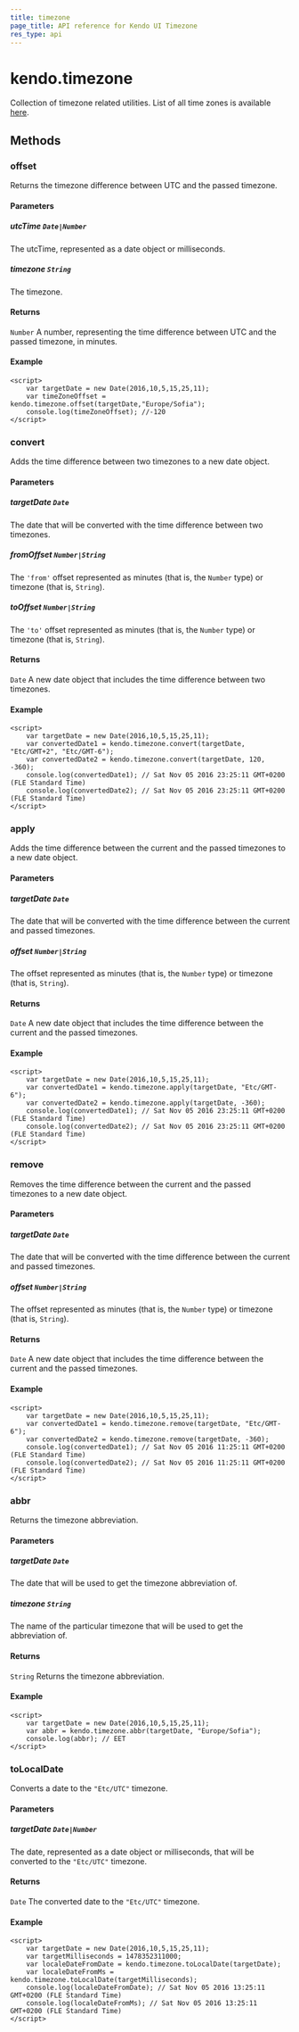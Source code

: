 ```yaml
---
title: timezone
page_title: API reference for Kendo UI Timezone
res_type: api
---
```


# kendo.timezone

Collection of timezone related utilities. List of all time zones is available [here](https://runner.telerik.io/fullscreen/unOWiyIG).

## Methods

### offset

Returns the timezone difference between UTC and the passed timezone.

#### Parameters

##### utcTime `Date|Number`

The utcTime, represented as a date object or milliseconds.

##### timezone `String`

The timezone.

#### Returns

`Number` A number, representing the time difference between UTC and the passed timezone, in minutes.

#### Example

    <script>
        var targetDate = new Date(2016,10,5,15,25,11);
        var timeZoneOffset = kendo.timezone.offset(targetDate,"Europe/Sofia");
        console.log(timeZoneOffset); //-120
    </script>

### convert

Adds the time difference between two timezones to a new date object.

#### Parameters

##### targetDate `Date`

The date that will be converted with the time difference between two timezones.

##### fromOffset `Number|String`

The `'from'` offset represented as minutes (that is, the `Number` type) or timezone (that is, `String`).

##### toOffset `Number|String`

The `'to'` offset represented as minutes (that is, the `Number` type) or timezone (that is, `String`).

#### Returns

`Date` A new date object that includes the time difference between two timezones.

#### Example

    <script>
        var targetDate = new Date(2016,10,5,15,25,11);
        var convertedDate1 = kendo.timezone.convert(targetDate, "Etc/GMT+2", "Etc/GMT-6");
		var convertedDate2 = kendo.timezone.convert(targetDate, 120, -360);
        console.log(convertedDate1); // Sat Nov 05 2016 23:25:11 GMT+0200 (FLE Standard Time)
		console.log(convertedDate2); // Sat Nov 05 2016 23:25:11 GMT+0200 (FLE Standard Time)
    </script>

### apply

Adds the time difference between the current and the passed timezones to a new date object.

#### Parameters

##### targetDate `Date`

The date that will be converted with the time difference between the current and passed timezones.

##### offset `Number|String`

The offset represented as minutes (that is, the `Number` type) or timezone (that is, `String`).

#### Returns

`Date` A new date object that includes the time difference between the current and the passed timezones.

#### Example

    <script>
        var targetDate = new Date(2016,10,5,15,25,11);
        var convertedDate1 = kendo.timezone.apply(targetDate, "Etc/GMT-6");
		var convertedDate2 = kendo.timezone.apply(targetDate, -360);
        console.log(convertedDate1); // Sat Nov 05 2016 23:25:11 GMT+0200 (FLE Standard Time)
		console.log(convertedDate2); // Sat Nov 05 2016 23:25:11 GMT+0200 (FLE Standard Time)
    </script>

### remove

Removes the time difference between the current and the passed timezones to a new date object.

#### Parameters

##### targetDate `Date`

The date that will be converted with the time difference between the current and passed timezones.

##### offset `Number|String`

The offset represented as minutes (that is, the `Number` type) or timezone (that is, `String`).

#### Returns

`Date` A new date object that includes the time difference between the current and the passed timezones.

#### Example

    <script>
        var targetDate = new Date(2016,10,5,15,25,11);
        var convertedDate1 = kendo.timezone.remove(targetDate, "Etc/GMT-6");
		var convertedDate2 = kendo.timezone.remove(targetDate, -360);
        console.log(convertedDate1); // Sat Nov 05 2016 11:25:11 GMT+0200 (FLE Standard Time)
		console.log(convertedDate2); // Sat Nov 05 2016 11:25:11 GMT+0200 (FLE Standard Time)
    </script>

### abbr

Returns the timezone abbreviation.

#### Parameters

##### targetDate `Date`

The date that will be used to get the timezone abbreviation of.

##### timezone `String`

The name of the particular timezone that will be used to get the abbreviation of.

#### Returns

`String` Returns the timezone abbreviation.

#### Example

    <script>
        var targetDate = new Date(2016,10,5,15,25,11);
        var abbr = kendo.timezone.abbr(targetDate, "Europe/Sofia");
        console.log(abbr); // EET
    </script>

### toLocalDate

Converts a date to the `"Etc/UTC"` timezone.

#### Parameters

##### targetDate `Date|Number`

The date, represented as a date object or milliseconds, that will be converted to the `"Etc/UTC"` timezone.

#### Returns

`Date` The converted date to the `"Etc/UTC"` timezone.

#### Example

    <script>
        var targetDate = new Date(2016,10,5,15,25,11);
		var targetMilliseconds = 1478352311000;
        var localeDateFromDate = kendo.timezone.toLocalDate(targetDate);
		var localeDateFromMs = kendo.timezone.toLocalDate(targetMilliseconds);
        console.log(localeDateFromDate); // Sat Nov 05 2016 13:25:11 GMT+0200 (FLE Standard Time)
		console.log(localeDateFromMs); // Sat Nov 05 2016 13:25:11 GMT+0200 (FLE Standard Time)
    </script>
